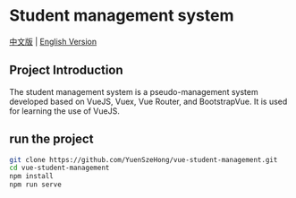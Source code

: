 # Student management system

[中文版](./README.zh-CN.md) | [English Version](./README.md)

## Project Introduction

The student management system is a pseudo-management system developed based on VueJS, Vuex, Vue Router, and BootstrapVue. It is used for learning the use of VueJS.

## run the project

```bash
git clone https://github.com/YuenSzeHong/vue-student-management.git
cd vue-student-management
npm install
npm run serve
```

